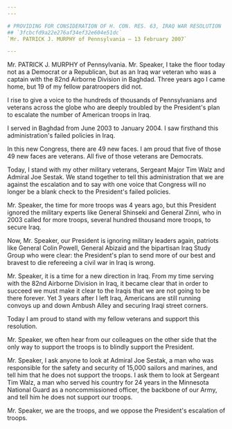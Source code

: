 ```yaml
---
---

# PROVIDING FOR CONSIDERATION OF H. CON. RES. 63, IRAQ WAR RESOLUTION
## `3fcbcfd9a22e276af34ef32e604e51dc`
`Mr. PATRICK J. MURPHY of Pennsylvania — 13 February 2007`

---
```



Mr. PATRICK J. MURPHY of Pennsylvania. Mr. Speaker, I take the floor 
today not as a Democrat or a Republican, but as an Iraq war veteran who 
was a captain with the 82nd Airborne Division in Baghdad. Three years 
ago I came home, but 19 of my fellow paratroopers did not.

I rise to give a voice to the hundreds of thousands of Pennsylvanians 
and veterans across the globe who are deeply troubled by the 
President's plan to escalate the number of American troops in Iraq.

I served in Baghdad from June 2003 to January 2004. I saw firsthand 
this administration's failed policies in Iraq.

In this new Congress, there are 49 new faces. I am proud that five of 
those 49 new faces are veterans. All five of those veterans are 
Democrats.

Today, I stand with my other military veterans, Sergeant Major Tim 
Walz and Admiral Joe Sestak. We stand together to tell this 
administration that we are against the escalation and to say with one 
voice that Congress will no longer be a blank check to the President's 
failed policies.

Mr. Speaker, the time for more troops was 4 years ago, but this 
President ignored the military experts like General Shinseki and 
General Zinni, who in 2003 called for more troops, several hundred 
thousand more troops, to secure Iraq.

Now, Mr. Speaker, our President is ignoring military leaders again, 
patriots like General Colin Powell, General Abizaid and the bipartisan 
Iraq Study Group who were clear: the President's plan to send more of 
our best and bravest to die refereeing a civil war in Iraq is wrong.

Mr. Speaker, it is a time for a new direction in Iraq. From my time 
serving with the 82nd Airborne Division in Iraq, it became clear that 
in order to succeed we must make it clear to the Iraqis that we are not 
going to be there forever. Yet 3 years after I left Iraq, Americans are 
still running convoys up and down Ambush Alley and securing Iraqi 
street corners.

Today I am proud to stand with my fellow veterans and support this 
resolution.

Mr. Speaker, we often hear from our colleagues on the other side that 
the only way to support the troops is to blindly support the President.

Mr. Speaker, I ask anyone to look at Admiral Joe Sestak, a man who 
was responsible for the safety and security of 15,000 sailors and 
marines, and tell him that he does not support the troops. I ask them 
to look at Sergeant Tim Walz, a man who served his country for 24 years 
in the Minnesota National Guard as a noncommissioned officer, the 
backbone of our Army, and tell him he does not support our troops.

Mr. Speaker, we are the troops, and we oppose the President's 
escalation of troops.